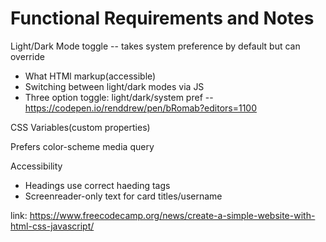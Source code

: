# Functional Requirements and Notes

Light/Dark Mode toggle -- takes system preference by default but can override
- What HTMl markup(accessible)
- Switching between light/dark modes via JS
- Three option toggle: light/dark/system pref -- https://codepen.io/renddrew/pen/bRomab?editors=1100

CSS Variables(custom properties)

Prefers color-scheme media query

Accessibility
- Headings use correct haeding tags
- Screenreader-only text for card titles/username


link: https://www.freecodecamp.org/news/create-a-simple-website-with-html-css-javascript/
